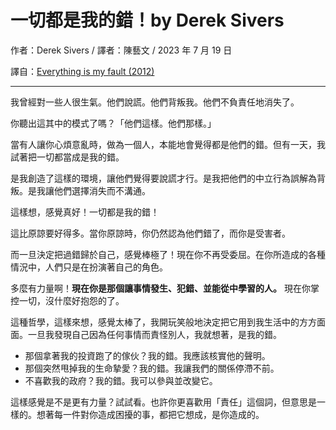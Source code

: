 # 一切都是我的錯！by Derek Sivers
作者：Derek Sivers / 譯者：陳藝文 / 2023 年 7 月 19 日

譯自：[Everything is my fault (2012)](https://sive.rs/my-fault)

---

我曾經對一些人很生氣。他們說謊。他們背叛我。他們不負責任地消失了。

你聽出這其中的模式了嗎？「他們這樣。他們那樣。」

當有人讓你心煩意亂時，做為一個人，本能地會覺得都是他們的錯。但有一天，我試著把一切都當成是我的錯。

是我創造了這樣的環境，讓他們覺得要說謊才行。是我把他們的中立行為誤解為背叛。是我讓他們選擇消失而不溝通。

這樣想，感覺真好！一切都是我的錯！

這比原諒要好得多。當你原諒時，你仍然認為他們錯了，而你是受害者。

而一旦決定把過錯歸於自己，感覺棒極了！現在你不再受委屈。在你所造成的各種情況中，人們只是在扮演著自己的角色。

多麼有力量啊！**現在你是那個讓事情發生、犯錯、並能從中學習的人。** 現在你掌控一切，沒什麼好抱怨的了。

這種哲學，這樣來想，感覺太棒了，我開玩笑般地決定把它用到我生活中的方方面面。一旦我發現自己因為任何事情而責怪別人，我就想著，是我的錯。
- 那個拿著我的投資跑了的傢伙？我的錯。我應該核實他的聲明。
- 那個突然甩掉我的生命摯愛？我的錯。我讓我們的關係停滯不前。
- 不喜歡我的政府？我的錯。我可以參與並改變它。

這樣感覺是不是更有力量？試試看。也許你更喜歡用「責任」這個詞，但意思是一樣的。想著每一件對你造成困擾的事，都把它想成，是你造成的。

